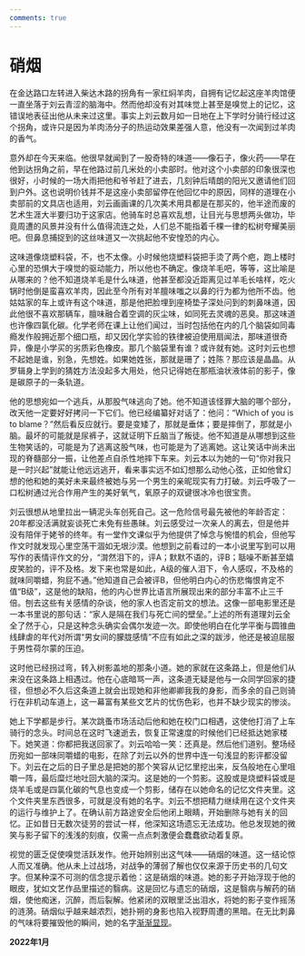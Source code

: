 ```yaml
---
comments: true
---
```


# 硝烟
在金达路口左转进入柴达木路的拐角有一家红焖羊肉，自拥有记忆起这座羊肉馆便一直坐落于刘云青涩的脑海中。然而他却没有对其味觉上甚至是嗅觉上的记忆，这错误地表征出他从未来过这里。事实上刘云数月如一日地在上下学时分骑行经过这个拐角，或许只是因为羊肉汤分子的热运动效果差强人意，他没有一次闻到过羊肉的香气。

意外却在今天来临。他很早就闻到了一股奇特的味道——像石子，像火药——早在他到达拐角之前，早在他路过前几米处的小卖部时。他对这个小卖部的印象很深也很好，小时候的一场大雨把他和爷爷赶了进去，几刻钟后晴朗的阳光又邀请他们回到户外。这也说明价钱并不是这座小卖部留停在他回忆中的原因，同样的道理在小卖部前的文具店也适用，刘云画画课的几次美术用具都是在那买的，他半途而废的艺术生涯大半要归功于这家店。他骑车时总喜欢乱想，让目光与思想两头做功，毕竟周遭的风景并没有什么值得流连之处，人们总不能指着千棵一律的松树夸耀美丽吧。但鼻息捕捉到的这丝味道又一次挑起他不安惶恐的内心。

这味道像烧塑料袋，不，也不太像。小时候他烧塑料袋把手烫了两个疤，跑上楼时心里的恐惧大于嗅觉的驱动能力，所以他也不确定。像烧羊毛吧，等等，这比喻是从哪来的？他不知道烧羊毛是什么味道，他甚至都没近距离见过羊毛长啥样，吃火锅时他倒是蛮喜欢羊肉，因此至今所有对羊膻味嗤之以鼻的行为都为他所不齿。他姑姑家的车上或许有这个味道，那是他把脸埋到座椅垫子深处问到的刺鼻味道，因此他很不喜欢那辆车，膻味融合着空调的灰尘味，如同死去灵魂的恶臭。那这味道也许像四氯化碳。化学老师在课上让他们闻过，当时包括他在内的几个脑袋如同毒瘾发作般拥近那个细口瓶，却又因化学实验的铁律被迫使用扇闻法，那味道很奇异，像是小学买的劣质彩色橡皮。那几个脑袋里有谁？或许就有她。这时刘云也想不起她是谁，别急，先想姓。如果她姓张，那就是珊了；姓陈？那应该是晶晶。从罗辑身上学到的猜姓方法没起多大用处，他只记得她在那瓶油状液体前的影子，像是碳原子的一条轨道。

他的思想宛如一个逃兵，从那股气味逃向了她。他不知道该怪罪大脑的哪个部分，改天他一定要好好拷问一下它们。他已经编纂好对话了：他问：“Which of you is to blame？”然后看反应就行。要是变矮了，那就是垂体；要是摔倒了，那就是小脑。最坏的可能就是尿裤子，这就证明下丘脑当了叛徒。他不知道是从哪想到这些生物笑话的，可能是为了逃离这股气味，也可能是为了逃离她。这让笑话中尚未出现的脊髓部分一振，让他差点自杀性地摔下车来。刘云本以为她的一句“你对我只是一时兴起”就能让他远远逃开，看来事实远不如幻想那么动他心弦，正如他曾幻想的他和她的美好未来最终被她与另一个男生的亲昵现实有力打破。刘云呼吸了一口松树通过光合作用产生的美好氧气，氧原子的双键很冰冷也很宝贵。

刘云很想从地里拉出一辆泥头车创死自己。这一危险信号最先被他的年龄否定：20年都没活满就妄谈死亡未免有些愚昧。刘云感受过一次亲人的离去，但是他并没有陪伴于姥爷的终年。有一堂作文课似乎为他提供了悼念与惋惜的机会，但他写作文时就发现心里空荡干涸如无垠沙漠。他想到之前看过的一本小说里写到可以用写作的表情评作文的分，“潸然泪下的，评A；默默不语的，评B；聒噪不断甚至嬉皮笑脸的，评不及格。发下来也常是如此，A级的催人泪下，令人感叹，不及格的就味同嚼蜡，狗屁不通。”他知道自己会被评B，但他明白内心的伤悲悔恨肯定不值“B级”，这是他的缺陷，他的内心世界比语言所展现出来的部分丰富不止三千倍。刨去这些有关感情的杂谈，他的家人也否定前文的想法。这像一部电影里还是一本书里说的那句话：“家人是隔在我们与死亡间的壁垒。”上述的所有道理刘云全全了然于心，只是这种念头确实会偶尔发迹一次。即使他明白在化学平衡与圆锥曲线肆虐的年代对所谓“男女间的朦胧感情”不应有如此之深的跋涉，他还是被迫屈服于男性荷尔蒙的压迫。

这时他已经拐过弯，转入树影盖地的那条小道。她的家就在这条路上，但是他们从来没在这条路上相遇过。他在心底暗骂一声，这条道无疑是他与一众同学回家的捷径，但想必不久后这条道上就会出现她和非他卿卿我我的身影，而多余的自己则骑行在非机动车道上，这一幕富有某些文艺片的忧伤色彩，也并不缺少现实的惨淡。

她上下学都是步行。某次跳蚤市场活动后他和她在校门口相遇，这使他打消了上车骑行的念头。时间总在这时飞速逝去，恢复正常速度的时候他们已经抵达她家楼下。她笑道：你都把我送回家了。刘云哈哈一笑：还真是。然后他们道别。整场经历宛如一部味同嚼蜡的电影，在除了刘云以外的世界中连一句浅显的影评都没留下。刘云在之后的日子里总是把她的那个笑容从记忆里挖出来，反刍般地在心里咀嚼一阵，最后糜烂地吐回大脑的深沟。这是她的一个剪影。这股或是烧塑料袋或是烧羊毛或是四氯化碳的气息也变成一个剪影，储存在以她命名的记忆文件夹里。这个文件夹里东西很多，可就是没有她的名字。刘云不想把精力继续用在这个文件夹的运行与维护上了。在确认前方路途安全后他闭上眼睛，开始删除与她有关的回忆。正如昔日无数次徒劳的尝试一样，他深知这场遗忘无法成功。他总发现她的微笑与影子留下的浅浅的刻痕，仅需一点点刺激便会蠢蠢欲动着复原。

视觉的匮乏促使嗅觉活跃发作。他开始辨别出这气味——硝烟的味道。这一结论惊人而又准确。他从未上过战场，对战争的薄弱了解也仅仅来源于历史书的几句文字。但某种深不可测的信念提示着他：这是硝烟的味道。她的影子开始浮现于他的眼皮，犹如文艺作品里描述的翳病。这是回忆与遗忘的硝烟，这是翳病与解药的硝烟，使他痴迷，沉醉，而后裂解。他紧闭的双眼里泛出泪水，将她的影子变作摇荡的涟漪。硝烟似乎越来越浓烈，她扑朔的身影也陷入视野周遭的黑暗。在无比刺鼻的气味将要摧毁他的瞬间，她的名字[渐渐显现](https://shrike-505.github.io/stories/Vanishment/)。

__2022年1月__